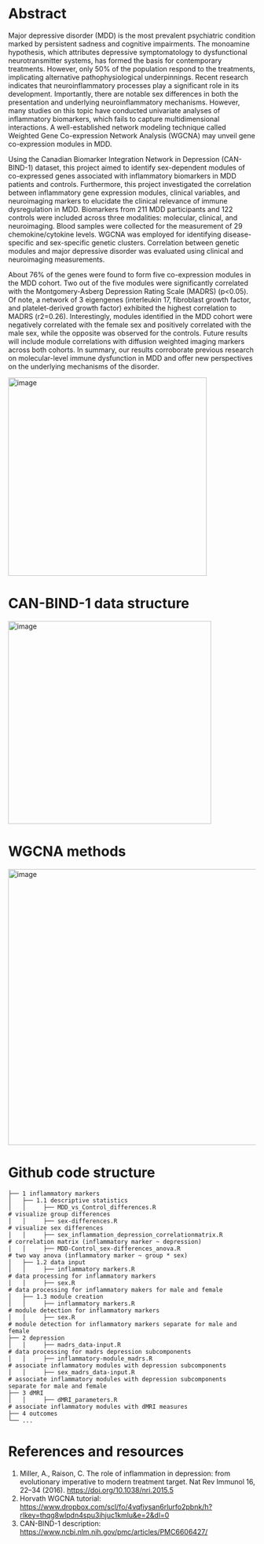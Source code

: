 # Abstract

Major depressive disorder (MDD) is the most prevalent psychiatric condition marked by persistent sadness and cognitive impairments. The monoamine hypothesis, which attributes depressive symptomatology to dysfunctional neurotransmitter systems, has formed the basis for contemporary treatments. However, only 50% of the population respond to the treatments, implicating alternative pathophysiological underpinnings. Recent research indicates that neuroinflammatory processes play a significant role in its development. Importantly, there are notable sex differences in both the presentation and underlying neuroinflammatory mechanisms. However, many studies on this topic have conducted univariate analyses of inflammatory biomarkers, which fails to capture multidimensional interactions. A well-established network modeling technique called Weighted Gene Co-expression Network Analysis (WGCNA) may unveil gene co-expression modules in MDD. 

Using the Canadian Biomarker Integration Network in Depression (CAN-BIND-1) dataset, this project aimed to identify sex-dependent modules of co-expressed genes associated with inflammatory biomarkers in MDD patients and controls. Furthermore, this project investigated the correlation between inflammatory gene expression modules, clinical variables, and neuroimaging markers to elucidate the clinical relevance of immune dysregulation in MDD. Biomarkers from 211 MDD participants and 122 controls were included across three modalities: molecular, clinical, and neuroimaging. Blood samples were collected for the measurement of 29 chemokine/cytokine levels. WGCNA was employed for identifying disease-specific and sex-specific genetic clusters. Correlation between genetic modules and major depressive disorder was evaluated using clinical and neuroimaging measurements. 

About 76% of the genes were found to form five co-expression modules in the MDD cohort. Two out of the five modules were significantly correlated with the Montgomery-Asberg Depression Rating Scale (MADRS) (p<0.05). Of note, a network of 3 eigengenes (interleukin 17, fibroblast growth factor, and platelet-derived growth factor) exhibited the highest correlation to MADRS (r2=0.26). Interestingly, modules identified in the MDD cohort were negatively correlated with the female sex and positively correlated with the male sex, while the opposite was observed for the controls. Future results will include module correlations with diffusion weighted imaging markers across both cohorts. In summary, our results corroborate previous research on molecular-level immune dysfunction in MDD and offer new perspectives on the underlying mechanisms of the disorder.

<img width="404" alt="image" src="https://github.com/user-attachments/assets/3b185a98-beef-4671-a92d-f0d72daaa522">

# CAN-BIND-1 data structure

<img width="413" alt="image" src="https://github.com/user-attachments/assets/ef6a2ccb-4247-42d6-9de0-f2ac2f3c384a">

# WGCNA methods

<img width="562" alt="image" src="https://github.com/user-attachments/assets/edc38c64-531e-4f1d-84ea-a3e007e977a5">

# Github code structure
```
├── 1 inflammatory markers            
│   ├── 1.1 descriptive statistics
│   │     ├── MDD_vs_Control_differences.R                                  # visualize group differences
│   │     ├── sex-differences.R                                             # visualize sex differences 
│   │     ├── sex_inflammation_depression_correlationmatrix.R               # correlation matrix (inflammatory marker ~ depression)
│   │     ├── MDD-Control_sex-differences_anova.R                           # two way anova (inflammatory marker ~ group * sex)
│   ├── 1.2 data input
│   │     ├── inflammatory markers.R                                        # data processing for inflammatory markers
│   │     ├── sex.R                                                         # data processing for inflammatory makers for male and female
│   ├── 1.3 module creation
│   │     ├── inflammatory markers.R                                        # module detection for inflammatory markers 
│   │     ├── sex.R                                                         # module detection for inflammatory markers separate for male and female  
├── 2 depression
│   │     ├── madrs_data-input.R                                            # data processing for madrs depression subcomponents
│   │     ├── inflammatory-module_madrs.R                                   # associate inflammatory modules with depression subcomponents
│   │     ├── sex_madrs_data-input.R                                        # associate inflammatory modules with depression subcomponents separate for male and female
├── 3 dMRI
│   │     ├── dMRI_parameters.R                                             # associate inflammatory modules with dMRI measures
├── 4 outcomes                                                       
└── ...
```

# References and resources
1. Miller, A., Raison, C. The role of inflammation in depression: from evolutionary imperative to modern treatment target. Nat Rev Immunol 16, 22–34 (2016). https://doi.org/10.1038/nri.2015.5
2. Horvath WGCNA tutorial: https://www.dropbox.com/scl/fo/4vqfiysan6rlurfo2pbnk/h?rlkey=thqg8wlpdn4spu3ihjuc1kmlu&e=2&dl=0
3. CAN-BIND-1 description: https://www.ncbi.nlm.nih.gov/pmc/articles/PMC6606427/

